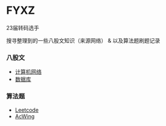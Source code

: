 # FYXZ
23届转码选手

搜寻整理到的一些八股文知识（来源网络） & 以及算法题刷题记录

### 八股文
- [计算机网络](https://github.com/fengyxz/fengyxz.github.io/八股文/计算机网络.md)
- [数据库](https://github.com/fengyxz/fengyxz.github.io/八股文/计算机网络.md)
### 算法题
- [Leetcode](https://github.com/fengyxz/fengyxz.github.io/算法题/Leetcode.md)
- [AcWing](https://github.com/fengyxz/fengyxz.github.io/算法题/AcWing.md)